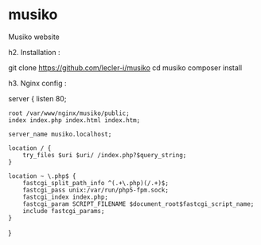 # musiko
Musiko website

h2. Installation :

git clone https://github.com/lecler-i/musiko
cd musiko
composer install

h3. Nginx config :

server {
    listen 80;

    root /var/www/nginx/musiko/public;
    index index.php index.html index.htm;

    server_name musiko.localhost;

    location / {
        try_files $uri $uri/ /index.php?$query_string;
    }

    location ~ \.php$ {
        fastcgi_split_path_info ^(.+\.php)(/.+)$;
        fastcgi_pass unix:/var/run/php5-fpm.sock;
        fastcgi_index index.php;
        fastcgi_param SCRIPT_FILENAME $document_root$fastcgi_script_name;
        include fastcgi_params;
    }
}
